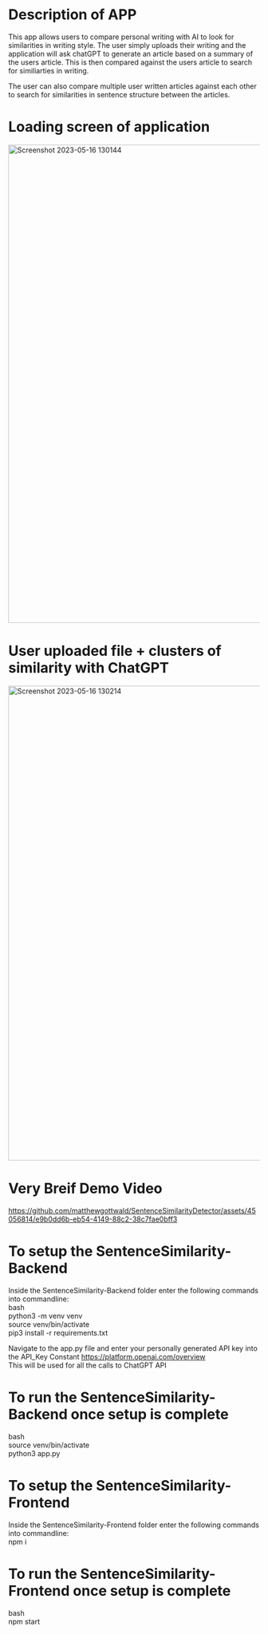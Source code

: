 # Description of APP

This app allows users to compare personal writing with AI to look for similarities in writing style. The user simply uploads their writing and the application will ask
chatGPT to generate an article based on a summary of the users article. This is then compared against the users article to search for similiarties in writing. <br />

The user can also compare multiple user written articles against each other to search for similarities in sentence structure between the articles.


# Loading screen of application
<img width="959" alt="Screenshot 2023-05-16 130144" src="https://github.com/matthewgottwald/SentenceSimilarityDetector/assets/45056814/3f5bbd11-63d4-4140-9721-5da68a97d9de">


# User uploaded file + clusters of similarity with ChatGPT
<img width="952" alt="Screenshot 2023-05-16 130214" src="https://github.com/matthewgottwald/SentenceSimilarityDetector/assets/45056814/4ac41710-5ab6-4d1d-b8d5-85d4e77cde6a">

# Very Breif Demo Video
https://github.com/matthewgottwald/SentenceSimilarityDetector/assets/45056814/e9b0dd6b-eb54-4149-88c2-38c7fae0bff3


# To setup the SentenceSimilarity-Backend

Inside the SentenceSimilarity-Backend folder enter the following commands into commandline: <br />
bash <br />
python3 -m venv venv <br />
source venv/bin/activate <br />
pip3 install -r requirements.txt <br />

Navigate to the app.py file and enter your personally generated API key into the API_Key Constant https://platform.openai.com/overview <br />
This will be used for all the calls to ChatGPT API

# To run the SentenceSimilarity-Backend once setup is complete

bash <br />
source venv/bin/activate <br />
python3 app.py <br />

# To setup the SentenceSimilarity-Frontend

Inside the SentenceSimilarity-Frontend folder enter the following commands into commandline: <br />
npm i <br />

# To run the SentenceSimilarity-Frontend once setup is complete

bash <br />
npm start <br />
